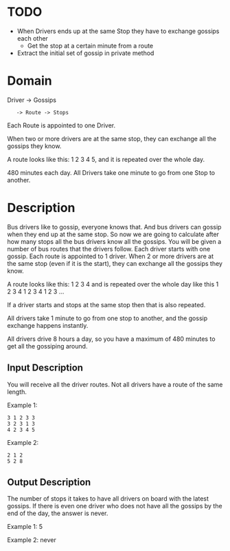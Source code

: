 # TODO

- When Drivers ends up at the same Stop they have to exchange gossips each other
    - Get the stop at a certain minute from a route
- Extract the initial set of gossip in private method

# Domain

Driver -> Gossips

       -> Route -> Stops

Each Route is appointed to one Driver.

When two or more drivers are at the same stop, they can exchange all the gossips they know.

A route looks like this: 1 2 3 4 5, and it is repeated over the whole day.

480 minutes each day. All Drivers take one minute to go from one Stop to another.

# Description

Bus drivers like to gossip, everyone knows that. And bus drivers can gossip when they end up at the same stop. So now we are going to calculate after how many stops all the bus drivers know all the gossips. You will be given a number of bus routes that the drivers follow. Each driver starts with one gossip. Each route is appointed to 1 driver. When 2 or more drivers are at the same stop (even if it is the start), they can exchange all the gossips they know.

A route looks like this: 1 2 3 4 and is repeated over the whole day like this 1 2 3 4 1 2 3 4 1 2 3 …

If a driver starts and stops at the same stop then that is also repeated.

All drivers take 1 minute to go from one stop to another, and the gossip exchange happens instantly.

All drivers drive 8 hours a day, so you have a maximum of 480 minutes to get all the gossiping around.

## Input Description

You will receive all the driver routes. Not all drivers have a route of the same length.

Example 1:

```
3 1 2 3 3
3 2 3 1 3
4 2 3 4 5
```

Example 2:

```
2 1 2
5 2 8
```

## Output Description

The number of stops it takes to have all drivers on board with the latest gossips. If there is even one driver who does not have all the gossips by the end of the day, the answer is never.

Example 1: 5

Example 2: never